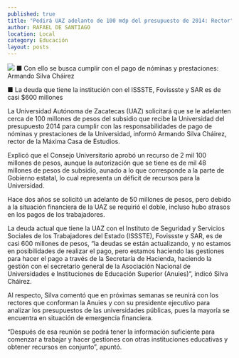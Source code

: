 ```yaml
---
published: true
title: "Pedirá UAZ adelanto de 100 mdp del presupuesto de 2014: Rector"
author: RAFAEL DE SANTIAGO
location: Local
category: Educación
layout: posts
---
```


![](http://i.imgur.com/LheFp28m.jpg)
■ Con ello se busca cumplir con el pago de nóminas y prestaciones: Armando Silva Cháirez

■ La deuda que tiene la institución con el ISSSTE, Fovissste y SAR es de casi $600 millones

La Universidad Autónoma de Zacatecas (UAZ) solicitará que se le adelanten cerca de 100 millones de pesos del subsidio que recibe la Universidad del presupuesto 2014 para cumplir con las responsabilidades de pago de nóminas y prestaciones de la Universidad, informó Armando Silva Cháirez, rector de la Máxima Casa de Estudios.

Explicó que el Consejo Universitario aprobó un recurso de 2 mil 100 millones de pesos, aunque la autorización que se tiene es de mil 48 millones de pesos de subsidio, aunado a lo que corresponde a la parte de Gobierno estatal, lo cual representa un déficit de recursos para la Universidad.

Hace dos años se solicitó un adelanto de 50 millones de pesos, pero debido a la situación financiera de la UAZ se requirió el doble, incluso hubo atrasos en los pagos de los trabajadores.

La deuda actual que tiene la UAZ con el Instituto de Seguridad y Servicios Sociales de los Trabajadores del Estado (ISSSTE), Fovissste y SAR, es de casi 600 millones de pesos, “la deudas se están actualizando, y no estamos  en posibilidades de realizar el pago, pero estamos haciendo las gestiones para hacer el pago a través de la Secretaría de Hacienda, haciendo la gestión con el secretario general de la Asociación Nacional de Universidades e Instituciones de Educación Superior (Anuies)”, indicó Silva Cháirez.

Al respecto, Silva comentó que en próximas semanas se reunirá con los rectores que conforman la Anuies y con su presidente ejecutivo para analizar los presupuestos de las universidades públicas, pues la mayoría se encuentra en situación de emergencia financiera.

“Después de esa reunión se podrá tener la información suficiente para comenzar a trabajar y hacer gestiones con otras instituciones educativas y obtener recursos en conjunto”, apuntó.
